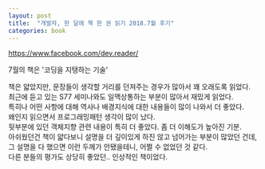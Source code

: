 ```yaml
---
layout: post
title:  "개발자, 한 달에 책 한 권 읽기 2018.7월 후기"
categories: book
---
```


https://www.facebook.com/dev.reader/  

7월의 책은 '코딩을 지탱하는 기술'

책은 얇았지만, 문장들이 생각할 거리를 던져주는 경우가 많아서 꽤 오래도록 읽었다.   
최근에 듣고 있는 S77 세미나와도 일맥상통하는 부분이 많아서 재밌게 읽었다.   
특히나 어떤 사항에 대해 역사나 배경지식에 대한 내용들이 많이 나와서 더 좋았다.    
왜인지 읽으면서 프로그래밍패턴 생각이 많이 났다.   
뒷부분에 있던 객체지향 관련 내용이 특히 더 좋았다. 좀 더 이해도가 높아진 기분.   
아쉬웠던건 책이 얇다보니 설명을 더 깊이있게 하진 않고 넘어가는 부분이 많았던 건데, 그 설명을 다 했으면 이런 두께가 안됐을테니, 어쩔 수 없었던 것 같다.    
다른 분들의 평가도 상당히 좋았던.. 인상적인 책이었다.